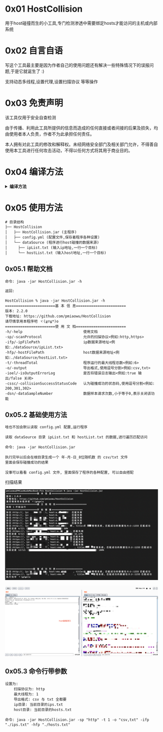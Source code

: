 # 0x01 HostCollision
用于host碰撞而生的小工具,专门检测渗透中需要绑定hosts才能访问的主机或内部系统

# 0x02 自言自语
写这个工具最主要是因为作者自己的使用问题还有解决一些特殊情况下的误报问题,于是它就诞生了 :)

支持动态多线程,设置代理,设置扫描协议 等等操作

# 0x03 免责声明
该工具仅用于安全自查检测

由于传播、利用此工具所提供的信息而造成的任何直接或者间接的后果及损失，均由使用者本人负责，作者不为此承担任何责任。

本人拥有对此工具的修改和解释权。未经网络安全部门及相关部门允许，不得善自使用本工具进行任何攻击活动，不得以任何方式将其用于商业目的。

# 0x04 编译方法

<details>
<summary><b>编译方法</b></summary>

这是一个 java maven项目

java版本为 1.8

导入idea,打开刚刚好下载好的源码

![](./images/1.png)

打开: /HostCollision/pom.xml 安装对应的包,第一次安装依赖包需要比较久,慢慢等不要急

![](./images/2.png)

![](./images/3.png)

编译文件地址: /HostCollision/target/HostCollision/

jar包地址: /HostCollision/target/HostCollision/HostCollision.jar

项目配置文件地址: /HostCollision/target/HostCollision/config.yml

接着拿着这个 HostCollision.jar 进行使用即可

</details>

# 0x05 使用方法

```
# 目录结构
├── HostCollision
│   ├── HostCollision.jar (主程序)
│   ├── config.yml (配置文件,保存着程序各种设置)
│   └── dataSource (程序进行host碰撞的数据来源)
│     ├── ipList.txt (输入ip地址,一行一个目标)
│     └── hostList.txt (输入host地址,一行一个目标)
```

## 0x05.1 帮助文档

```
命令: java -jar HostCollision.jar -h
```

```
返回:

HostCollision % java -jar HostCollision.jar -h
=======================基 本 信 息=======================
版本: 2.2.0
下载地址: https://github.com/pmiaowu/HostCollision
请尽情享用本程序吧 ヾ(≧▽≦*)o
=======================使 用 文 档=======================
-h/-help                            使用文档
-sp/-scanProtocol                   允许的扫描协议<例如:http,https>
-ifp/-ipFilePath                    ip数据来源地址<例如:./dataSource/ipList.txt>
-hfp/-hostFilePath                  host数据来源地址<例如:./dataSource/hostList.txt>
-t/-threadTotal                     程序运行的最大线程总数<例如:6>
-o/-output                          导出格式,使用逗号分割<例如:csv,txt>
-ioel/-isOutputErrorLog             是否将错误日志输出<例如:true 输出/false 关闭>
-cssc/-collisionSuccessStatusCode   认为碰撞成功的状态码,使用逗号分割<例如: 200,301,302>
-dsn/-dataSampleNumber              数据样本请求次数,小于等于0,表示关闭该功能
```

## 0x05.2 基础使用方法

```
啥也不加会默认读取 config.yml 配置,运行程序

读取 dataSource 目录 ipList.txt 和 hostList.txt 的数据,进行遍历匹配访问

命令: java -jar HostCollision.jar

执行完毕以后会在根目录生成一个 年-月-日_8位随机数 的 csv/txt 文件
里面会保存碰撞成功的结果

没事可以看看 config.yml 文件, 里面保存了程序的各种配置, 可以自由搭配
```

扫描结果

![](./images/5.png)

![](./images/6.png)

## 0x05.3 命令行带参数

```
设置为:
    扫描协议为: http
    最大线程为: 1
    导出格式: csv 与 txt 全都要
    ip目录: 当前目录的ips.txt
    host目录: 当前目录的hosts.txt

命令: java -jar HostCollision.jar -sp "http" -t 1 -o "csv,txt" -ifp "./ips.txt" -hfp "./hosts.txt"
```